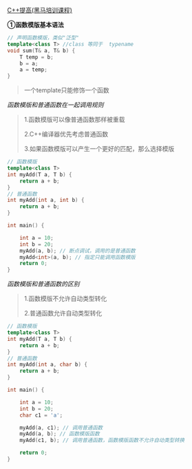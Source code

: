 [C++提高(黑马培训课程)](https://www.bilibili.com/video/BV1jt411274J?spm_id_from=333.999.0.0&vd_source=a74179950ed9c89d387679b4746b163b)

**①函数模版基本语法**

```c++
// 声明函数模版，类似"泛型"
template<class T> //class 等同于  typename
void sum(T& a, T& b) {
    T temp = b;
    b = a;
    a = temp;
}
```

> 一个template只能修饰一个函数

*函数模版和普通函数在一起调用规则*

> 1.函数模版可以像普通函数那样被重载
>
> 2.C++编译器优先考虑普通函数
>
> 3.如果函数模版可以产生一个更好的匹配，那么选择模版

```C++
// 函数模版
template<class T>
int myAdd(T a, T b) {
    return a + b;
}
// 普通函数
int myAdd(int a, int b) {
    return a + b;
}

int main() {

    int a = 10;
    int b = 20;
    myAdd(a, b); // 断点调试，调用的是普通函数
    myAdd<int>(a, b); // 指定只能调用函数模版
    return 0;
}
```

*函数模版和普通函数的区别*

> 1.函数模版不允许自动类型转化
>
> 2.普通函数允许自动类型转化

```c++
// 函数模版
template<class T>
int myAdd(T a, T b) {
    return a + b;
}
// 普通函数
int myAdd(int a, char b) {
    return a + b;
}

int main() {

    int a = 10;
    int b = 20;
    char c1 = 'a';

    myAdd(a, c1); // 调用普通函数
    myAdd(a, b); // 函数模版函数
    myAdd(c1, b); // 调用普通函数，函数模版函数不允许自动类型转换

    return 0;
}
```

